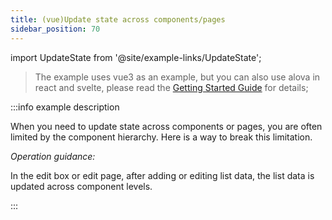 ```yaml
---
title: (vue)Update state across components/pages
sidebar_position: 70
---
```


import UpdateState from '@site/example-links/UpdateState';

> The example uses vue3 as an example, but you can also use alova in react and svelte, please read the [Getting Started Guide](/tutorial/getting-started/overview) for details;

<UpdateState></UpdateState>

:::info example description

When you need to update state across components or pages, you are often limited by the component hierarchy. Here is a way to break this limitation.

_Operation guidance:_

In the edit box or edit page, after adding or editing list data, the list data is updated across component levels.

:::
